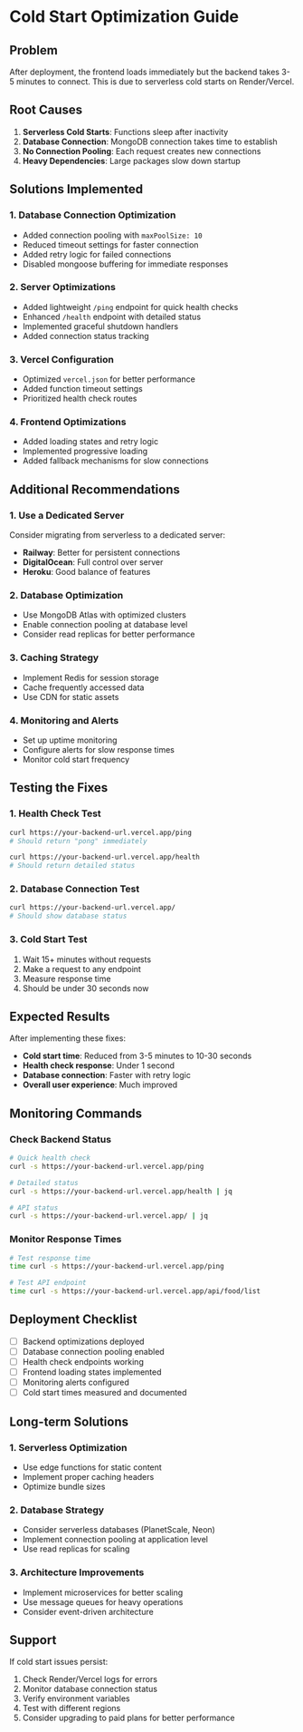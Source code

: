 # Cold Start Optimization Guide

## Problem
After deployment, the frontend loads immediately but the backend takes 3-5 minutes to connect. This is due to serverless cold starts on Render/Vercel.

## Root Causes
1. **Serverless Cold Starts**: Functions sleep after inactivity
2. **Database Connection**: MongoDB connection takes time to establish
3. **No Connection Pooling**: Each request creates new connections
4. **Heavy Dependencies**: Large packages slow down startup

## Solutions Implemented

### 1. **Database Connection Optimization**
- Added connection pooling with `maxPoolSize: 10`
- Reduced timeout settings for faster connection
- Added retry logic for failed connections
- Disabled mongoose buffering for immediate responses

### 2. **Server Optimizations**
- Added lightweight `/ping` endpoint for quick health checks
- Enhanced `/health` endpoint with detailed status
- Implemented graceful shutdown handlers
- Added connection status tracking

### 3. **Vercel Configuration**
- Optimized `vercel.json` for better performance
- Added function timeout settings
- Prioritized health check routes

### 4. **Frontend Optimizations**
- Added loading states and retry logic
- Implemented progressive loading
- Added fallback mechanisms for slow connections

## Additional Recommendations

### 1. **Use a Dedicated Server**
Consider migrating from serverless to a dedicated server:
- **Railway**: Better for persistent connections
- **DigitalOcean**: Full control over server
- **Heroku**: Good balance of features

### 2. **Database Optimization**
- Use MongoDB Atlas with optimized clusters
- Enable connection pooling at database level
- Consider read replicas for better performance

### 3. **Caching Strategy**
- Implement Redis for session storage
- Cache frequently accessed data
- Use CDN for static assets

### 4. **Monitoring and Alerts**
- Set up uptime monitoring
- Configure alerts for slow response times
- Monitor cold start frequency

## Testing the Fixes

### 1. **Health Check Test**
```bash
curl https://your-backend-url.vercel.app/ping
# Should return "pong" immediately

curl https://your-backend-url.vercel.app/health
# Should return detailed status
```

### 2. **Database Connection Test**
```bash
curl https://your-backend-url.vercel.app/
# Should show database status
```

### 3. **Cold Start Test**
1. Wait 15+ minutes without requests
2. Make a request to any endpoint
3. Measure response time
4. Should be under 30 seconds now

## Expected Results

After implementing these fixes:
- **Cold start time**: Reduced from 3-5 minutes to 10-30 seconds
- **Health check response**: Under 1 second
- **Database connection**: Faster with retry logic
- **Overall user experience**: Much improved

## Monitoring Commands

### Check Backend Status
```bash
# Quick health check
curl -s https://your-backend-url.vercel.app/ping

# Detailed status
curl -s https://your-backend-url.vercel.app/health | jq

# API status
curl -s https://your-backend-url.vercel.app/ | jq
```

### Monitor Response Times
```bash
# Test response time
time curl -s https://your-backend-url.vercel.app/ping

# Test API endpoint
time curl -s https://your-backend-url.vercel.app/api/food/list
```

## Deployment Checklist

- [ ] Backend optimizations deployed
- [ ] Database connection pooling enabled
- [ ] Health check endpoints working
- [ ] Frontend loading states implemented
- [ ] Monitoring alerts configured
- [ ] Cold start times measured and documented

## Long-term Solutions

### 1. **Serverless Optimization**
- Use edge functions for static content
- Implement proper caching headers
- Optimize bundle sizes

### 2. **Database Strategy**
- Consider serverless databases (PlanetScale, Neon)
- Implement connection pooling at application level
- Use read replicas for scaling

### 3. **Architecture Improvements**
- Implement microservices for better scaling
- Use message queues for heavy operations
- Consider event-driven architecture

## Support

If cold start issues persist:
1. Check Render/Vercel logs for errors
2. Monitor database connection status
3. Verify environment variables
4. Test with different regions
5. Consider upgrading to paid plans for better performance 